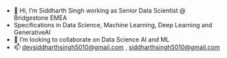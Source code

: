 - 👋 Hi, I’m Siddharth Singh working as Senior Data Scientist @ Bridgestone EMEA
- Specifications in Data Science, Machine Learning, Deep Learning and GenerativeAI
- 💞️ I’m looking to collaborate on Data Science AI and ML
- 📫 devsiddharthsingh5010@gmail.com , siddharthsingh5010@gmail.com
